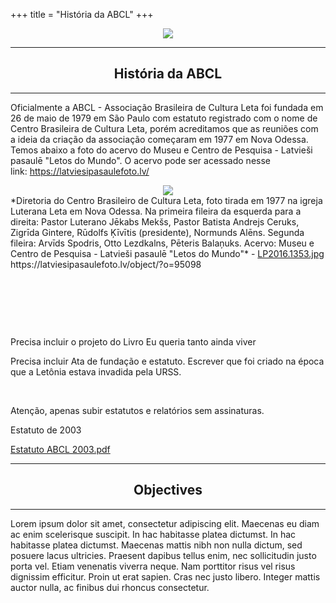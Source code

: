 +++
title = "História da ABCL"
+++

<div style="text-align: center">
    <img src="https://scontent.fcpq4-1.fna.fbcdn.net/v/t1.6435-9/32332351_1712064948874128_8227929665684111360_n.jpg?_nc_cat=101&ccb=1-7&_nc_sid=e3f864&_nc_eui2=AeF6qEQmIgWsxWAPxGWcB6geY9rDXqYYeTVj2sNephh5NQvl1lO5Z0iYTIR5lvRz5gkbSKNp9DmNcus6RoaFJzst&_nc_ohc=ABafasR3r-0AX8T3fVh&_nc_ht=scontent.fcpq4-1.fna&oh=00_AfCOjfP4ziY7-U_SVARgqT3BVayBOIiTu5nhq3DLTwXshQ&oe=64943C0A"/>
</div>

<hr />
<h2 style="text-align: center">História da ABCL</h2>
<hr />

Oficialmente a ABCL - Associação Brasileira de Cultura Leta foi fundada em 26 de maio de 1979 em São Paulo com estatuto registrado com o nome de Centro Brasileira de Cultura Leta, porém acreditamos que as reuniões com a ideia da criação da associação começaram em 1977 em Nova Odessa.  Temos abaixo a foto do acervo do Museu e Centro de Pesquisa - Latvieši pasaulē "Letos do Mundo". O acervo pode ser acessado nesse link: https://latviesipasaulefoto.lv/

<div style="text-align: center">
    <img src="https://filedn.eu/l2I1GxbEBri7DjU2AH97iT5/abcl.info/hist%C3%B3rico/LP2016.1353.jpg"/>
</div>
*Diretoria do Centro Brasileiro de Cultura Leta, foto tirada em 1977 na igreja Luterana Leta em Nova Odessa.  Na primeira fileira da esquerda para a direita: Pastor Luterano Jēkabs Mekšs, Pastor Batista Andrejs Ceruks, Zigrīda Gintere, Rūdolfs Ķīvītis (presidente), Normunds Alēns. Segunda fileira: Arvīds Spodris, Otto Lezdkalns, Pēteris Balaņuks. Acervo: Museu e Centro de Pesquisa - Latvieši pasaulē "Letos do Mundo"* - <a href="https://filedn.eu/l2I1GxbEBri7DjU2AH97iT5/abcl.info/hist%C3%B3rico/LP2016.1353.jpg">LP2016.1353.jpg</a> https://latviesipasaulefoto.lv/object/?o=95098

&nbsp;

&nbsp;

&nbsp;

Precisa incluir o projeto do Livro Eu queria tanto ainda viver

Precisa incluir Ata de fundação e estatuto. Escrever que foi criado na época que a Letônia estava invadida pela URSS. 

&nbsp;


Atenção, apenas subir estatutos e relatórios sem assinaturas.

Estatuto de 2003

<a href="https://filedn.eu/l2I1GxbEBri7DjU2AH97iT5/abcl.info/hist%C3%B3rico/Estatuto%20ABCL%202003%20-%20Publico.pdf">Estatuto ABCL 2003.pdf</a>

<hr />
<h2 style="text-align: center">Objectives</h2>
<hr />

Lorem ipsum dolor sit amet, consectetur adipiscing elit. Maecenas eu diam ac enim scelerisque suscipit. In hac habitasse platea dictumst. In hac habitasse platea dictumst. Maecenas mattis nibh non nulla dictum, sed posuere lacus ultricies. Praesent dapibus tellus enim, nec sollicitudin justo porta vel. Etiam venenatis viverra neque. Nam porttitor risus vel risus dignissim efficitur. Proin ut erat sapien. Cras nec justo libero. Integer mattis auctor nulla, ac finibus dui rhoncus consectetur.


